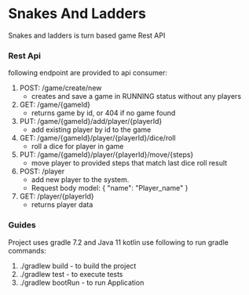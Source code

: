 # Snakes And Ladders

Snakes and ladders is turn based game Rest API

### Rest Api

following endpoint are provided to api consumer:

1) POST: /game/create/new
    - creates and save a game in RUNNING status without any players
2) GET: /game/{gameId}
    - returns game by id, or 404 if no game found
3) PUT: /game/{gameId}/add/player/{playerId}
    - add existing player by id to the game
4) GET: /game/{gameId}/player/{playerId}/dice/roll
    - roll a dice for player in game
5) PUT: /game/{gameId}/player/{playerId}/move/{steps}
    - move player to provided steps that match last dice roll result
6) POST: /player
    - add new player to the system.
    - Request body model: { "name": "Player_name" }
7) GET: /player/{playerId}
    - returns player data

### Guides

Project uses gradle 7.2 and Java 11 kotlin
use following to run gradle commands:

1) ./gradlew  build - to build the project
2) ./gradlew  test -  to execute tests
3) ./gradlew bootRun - to run Application

